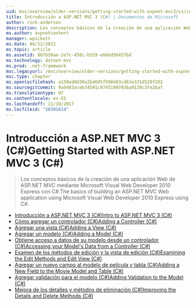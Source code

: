 ```yaml
---
uid: mvc/overview/older-versions/getting-started-with-aspnet-mvc3/cs/index
title: Introducción a ASP.NET MVC 3 (C#) | Documentos de Microsoft
author: rick-anderson
description: Los conceptos básicos de la creación de una aplicación Web de ASP.NET MVC mediante Microsoft Visual Web Developer 2010 Express con C#.
ms.author: aspnetcontent
manager: wpickett
ms.date: 04/12/2012
ms.topic: article
ms.assetid: 807b50ae-2e7c-450c-b559-e04bd56457bd
ms.technology: dotnet-mvc
ms.prod: .net-framework
msc.legacyurl: /mvc/overview/older-versions/getting-started-with-aspnet-mvc3/cs
msc.type: chapter
ms.openlocfilehash: a150ed0d30a2bd695f598d83cd63e321d529f202
ms.sourcegitcommit: 9a9483aceb34591c97451997036a9120c3fe2baf
ms.translationtype: HT
ms.contentlocale: es-ES
ms.lasthandoff: 11/10/2017
ms.locfileid: "26501614"
---
```

<a name="getting-started-with-aspnet-mvc-3-c"></a><span data-ttu-id="e1484-103">Introducción a ASP.NET MVC 3 (C#)</span><span class="sxs-lookup"><span data-stu-id="e1484-103">Getting Started with ASP.NET MVC 3 (C#)</span></span>
====================
> <span data-ttu-id="e1484-104">Los conceptos básicos de la creación de una aplicación Web de ASP.NET MVC mediante Microsoft Visual Web Developer 2010 Express con C#.</span><span class="sxs-lookup"><span data-stu-id="e1484-104">The basics of building an ASP.NET MVC Web application using Microsoft Visual Web Developer 2010 Express using C#.</span></span>


- [<span data-ttu-id="e1484-105">Introducción a ASP.NET MVC 3 (C#)</span><span class="sxs-lookup"><span data-stu-id="e1484-105">Intro to ASP.NET MVC 3 (C#)</span></span>](intro-to-aspnet-mvc-3.md)
- [<span data-ttu-id="e1484-106">Cómo agregar un controlador (C#)</span><span class="sxs-lookup"><span data-stu-id="e1484-106">Adding a Controller (C#)</span></span>](adding-a-controller.md)
- [<span data-ttu-id="e1484-107">Agregar una vista (C#)</span><span class="sxs-lookup"><span data-stu-id="e1484-107">Adding a View (C#)</span></span>](adding-a-view.md)
- [<span data-ttu-id="e1484-108">Agregar un modelo (C#)</span><span class="sxs-lookup"><span data-stu-id="e1484-108">Adding a Model (C#)</span></span>](adding-a-model.md)
- [<span data-ttu-id="e1484-109">Obtiene acceso a datos de su modelo desde un controlador (C#)</span><span class="sxs-lookup"><span data-stu-id="e1484-109">Accessing your Model's Data from a Controller (C#)</span></span>](accessing-your-models-data-from-a-controller.md)
- [<span data-ttu-id="e1484-110">Examen de los métodos de edición y la vista de edición (C#)</span><span class="sxs-lookup"><span data-stu-id="e1484-110">Examining the Edit Methods and Edit View (C#)</span></span>](examining-the-edit-methods-and-edit-view.md)
- [<span data-ttu-id="e1484-111">Agregar un nuevo campo al modelo de película y tabla (C#)</span><span class="sxs-lookup"><span data-stu-id="e1484-111">Adding a New Field to the Movie Model and Table (C#)</span></span>](adding-a-new-field.md)
- [<span data-ttu-id="e1484-112">Agregar validación para el modelo (C#)</span><span class="sxs-lookup"><span data-stu-id="e1484-112">Adding Validation to the Model (C#)</span></span>](adding-validation-to-the-model.md)
- [<span data-ttu-id="e1484-113">Mejora de los detalles y métodos de eliminación (C#)</span><span class="sxs-lookup"><span data-stu-id="e1484-113">Improving the Details and Delete Methods (C#)</span></span>](improving-the-details-and-delete-methods.md)
